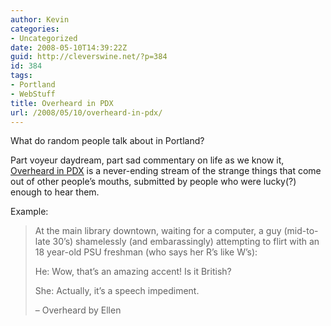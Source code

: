 ```yaml
---
author: Kevin
categories:
- Uncategorized
date: 2008-05-10T14:39:22Z
guid: http://cleverswine.net/?p=384
id: 384
tags:
- Portland
- WebStuff
title: Overheard in PDX
url: /2008/05/10/overheard-in-pdx/
---
```


What do random people talk about in Portland?

Part voyeur daydream, part sad commentary on life as we know it, [Overheard in PDX](http://overheardinpdx.blogspot.com/) is a never-ending stream of the strange things that come out of other people’s mouths, submitted by people who were lucky(?) enough to hear them.

Example:

> At the main library downtown, waiting for a computer, a guy (mid-to-late 30&#8217;s) shamelessly (and embarassingly) attempting to flirt with an 18 year-old PSU freshman (who says her R&#8217;s like W&#8217;s):
> 
> He: Wow, that&#8217;s an amazing accent! Is it British?
> 
> She: Actually, it&#8217;s a speech impediment.
> 
> &#8211; Overheard by Ellen